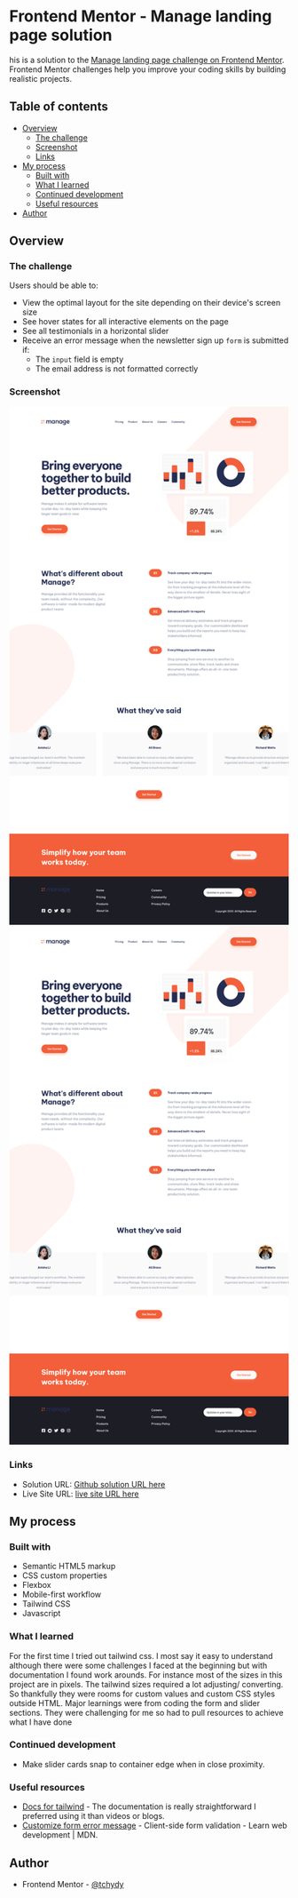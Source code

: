 # Frontend Mentor - Manage landing page solution

his is a solution to the [Manage landing page challenge on Frontend Mentor](https://www.frontendmentor.io/challenges/manage-landing-page-SLXqC6P5). Frontend Mentor challenges help you improve your coding skills by building realistic projects. 

## Table of contents

- [Overview](#overview)
  - [The challenge](#the-challenge)
  - [Screenshot](#screenshot)
  - [Links](#links)
- [My process](#my-process)
  - [Built with](#built-with)
  - [What I learned](#what-i-learned)
  - [Continued development](#continued-development)
  - [Useful resources](#useful-resources)
- [Author](#author)



## Overview

### The challenge

Users should be able to:

- View the optimal layout for the site depending on their device's screen size
- See hover states for all interactive elements on the page
- See all testimonials in a horizontal slider
- Receive an error message when the newsletter sign up `form` is submitted if:
  - The `input` field is empty
  - The email address is not formatted correctly


### Screenshot

![](./screenshot-desktop.png)
![](./screenshot-mobile.png)




### Links

- Solution URL: [Github solution URL here](https://github.com/tchydy/Imanage-landing-page-master)
- Live Site URL: [ live site URL here](https://tchydy.github.io/Imanage-landing-page-master/)

## My process

### Built with

- Semantic HTML5 markup
- CSS custom properties
- Flexbox
- Mobile-first workflow
- Tailwind CSS
- Javascript




### What I learned

For the first time I tried out tailwind css. I most say it easy to understand although there were some challenges I faced at the beginning but with documentation I found work arounds. For instance most of the sizes in this project are in pixels. The tailwind sizes required a lot adjusting/ converting. So thankfully they were rooms for custom values and custom CSS styles outside HTML. 
Major learnings were from coding the form and slider sections. They were challenging for me so had to pull resources to achieve what I have done


### Continued development

- Make slider cards snap to container edge when in close proximity.

### Useful resources

- [Docs for tailwind](https://tailwindcss.com/docs) - The documentation is really straightforward I preferred using it than videos or blogs.
- [Customize form error message](https://developer.mozilla.org/en-US/docs/Learn/Forms/Form_validation) - Client-side form validation - Learn web development | MDN.


## Author

- Frontend Mentor - [@tchydy](https://www.frontendmentor.io/profile/tchydy)




